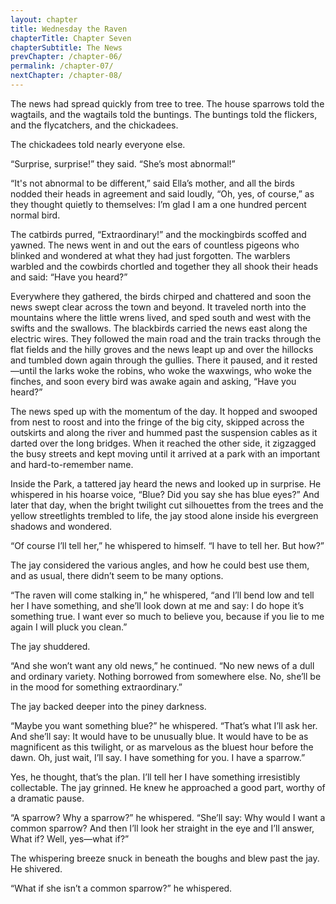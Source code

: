 ```yaml
---
layout: chapter
title: Wednesday the Raven
chapterTitle: Chapter Seven
chapterSubtitle: The News
prevChapter: /chapter-06/
permalink: /chapter-07/
nextChapter: /chapter-08/
---
```


The news had spread quickly from tree to tree. The house sparrows told the wagtails, and the wagtails told the buntings. The buntings told the flickers, and the flycatchers, and the chickadees.

The chickadees told nearly everyone else.

“Surprise, surprise!” they said. “She’s most abnormal!”

“It's not abnormal to be different,” said Ella’s mother, and all the birds nodded their heads in agreement and said loudly, “Oh, yes, of course,” as they thought quietly to themselves: I’m glad I am a one hundred percent normal bird.

The catbirds purred, “Extraordinary!” and the mockingbirds scoffed and yawned. The news went in and out the ears of countless pigeons who blinked and wondered at what they had just forgotten. The warblers warbled and the cowbirds chortled and together they all shook their heads and said: “Have you heard?”

Everywhere they gathered, the birds chirped and chattered and soon the news swept clear across the town and beyond. It traveled north into the mountains where the little wrens lived, and sped south and west with the swifts and the swallows. The blackbirds carried the news east along the electric wires. They followed the main road and the train tracks through the flat fields and the hilly groves and the news leapt up and over the hillocks and tumbled down again through the gullies. There it paused, and it rested—until the larks woke the robins, who woke the waxwings, who woke the finches, and soon every bird was awake again and asking, “Have you heard?”

The news sped up with the momentum of the day. It hopped and swooped from nest to roost and into the fringe of the big city, skipped across the outskirts and along the river and hummed past the suspension cables as it darted over the long bridges. When it reached the other side, it zigzagged the busy streets and kept moving until it arrived at a park with an important and hard-to-remember name.

Inside the Park, a tattered jay heard the news and looked up in surprise. He whispered in his hoarse voice, “Blue? Did you say she has blue eyes?” And later that day, when the bright twilight cut silhouettes from the trees and the yellow streetlights trembled to life, the jay stood alone inside his evergreen shadows and wondered.

“Of course I’ll tell her,” he whispered to himself. “I have to tell her. But how?”

The jay considered the various angles, and how he could best use them, and as usual, there didn’t seem to be many options.

“The raven will come stalking in,” he whispered, “and I’ll bend low and tell her I have something, and she’ll look down at me and say: I do hope it’s something true. I want ever so much to believe you, because if you lie to me again I will pluck you clean.”

The jay shuddered.

“And she won’t want any old news,” he continued. “No new news of a dull and ordinary variety. Nothing borrowed from somewhere else. No, she’ll be in the mood for something extraordinary.”

The jay backed deeper into the piney darkness.

“Maybe you want something blue?” he whispered. “That’s what I’ll ask her. And she’ll say: It would have to be unusually blue. It would have to be as magnificent as this twilight, or as marvelous as the bluest hour before the dawn. Oh, just wait, I’ll say. I have something for you. I have a sparrow.”

Yes, he thought, that’s the plan. I’ll tell her I have something irresistibly collectable.
The jay grinned. He knew he approached a good part, worthy of a dramatic pause.

“A sparrow? Why a sparrow?” he whispered. “She’ll say: Why would I want a common sparrow? And then I’ll look her straight in the eye and I’ll answer, What if? Well, yes—what if?”

The whispering breeze snuck in beneath the boughs and blew past the jay. He shivered.

“What if she isn’t a common sparrow?” he whispered.